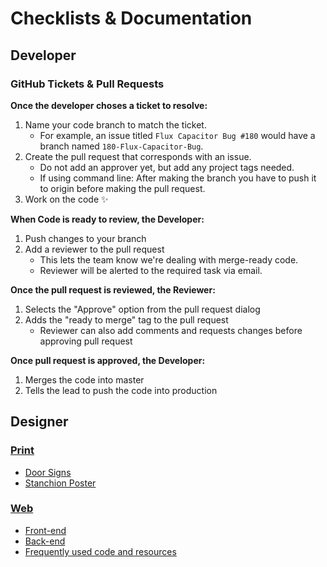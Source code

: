 # Checklists & Documentation
## Developer
### GitHub Tickets & Pull Requests
**Once the developer choses a ticket to resolve:**
1. Name your code branch to match the ticket.
    * For example, an issue titled `Flux Capacitor Bug #180` would have a branch named `180-Flux-Capacitor-Bug`.
2. Create the pull request that corresponds with an issue.
    * Do not add an approver yet, but add any project tags needed.
    * If using command line: After making the branch you have to push it to origin <branch-name> before making the pull request.
3. Work on the code :sparkles:

**When Code is ready to review, the Developer:**
1. Push changes to your branch
2. Add a reviewer to the pull request
    * This lets the team know we're dealing with merge-ready code.
    * Reviewer will be alerted to the required task via email.

**Once the pull request is reviewed, the Reviewer:**
1. Selects the "Approve" option from the pull request dialog
2. Adds the "ready to merge" tag to the pull request
    * Reviewer can also add comments and requests changes before approving pull request

**Once pull request is approved, the Developer:**
1. Merges the code into master
2. Tells the lead to push the code into production

## Designer
### [Print](print-checklist.md)
* [Door Signs](print-checklist.md#door-sign)
* [Stanchion Poster](print-checklist.md#stanchion-poster)

### [Web](web-checklist.md)
* [Front-end](web-checklist.md#front)
* [Back-end](web-checklist.md#back)
* [Frequently used code and resources](code-resources.md)

